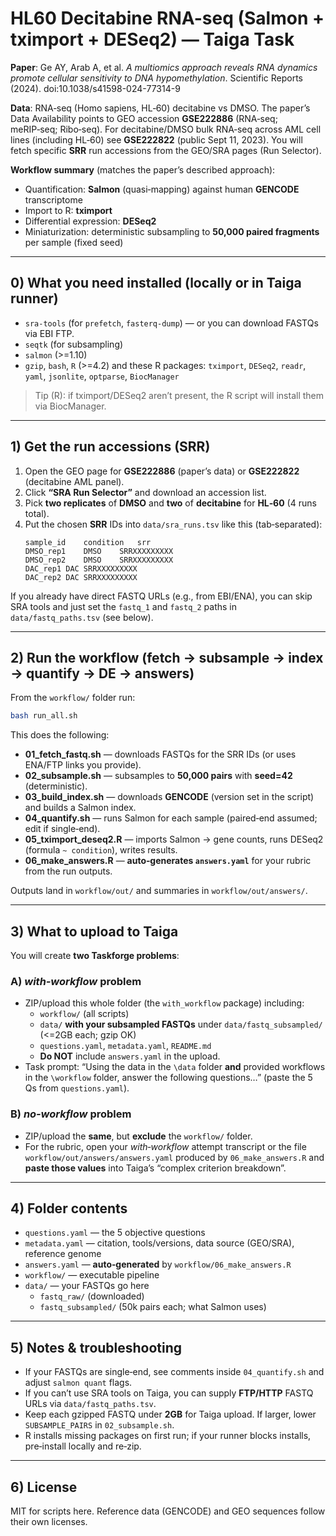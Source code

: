 # HL60 Decitabine RNA-seq (Salmon + tximport + DESeq2) — Taiga Task

**Paper**: Ge AY, Arab A, et al. *A multiomics approach reveals RNA dynamics promote cellular sensitivity to DNA hypomethylation*. Scientific Reports (2024). doi:10.1038/s41598-024-77314-9

**Data**: RNA‑seq (Homo sapiens, HL‑60) decitabine vs DMSO. The paper’s Data Availability points to GEO accession **GSE222886** (RNA‑seq; meRIP‑seq; Ribo‑seq). For decitabine/DMSO bulk RNA‑seq across AML cell lines (including HL‑60) see **GSE222822** (public Sept 11, 2023). You will fetch specific **SRR** run accessions from the GEO/SRA pages (Run Selector).

**Workflow summary** (matches the paper’s described approach):
- Quantification: **Salmon** (quasi‑mapping) against human **GENCODE** transcriptome
- Import to R: **tximport**
- Differential expression: **DESeq2**
- Miniaturization: deterministic subsampling to **50,000 paired fragments** per sample (fixed seed)

---

## 0) What you need installed (locally or in Taiga runner)
- `sra-tools` (for `prefetch`, `fasterq-dump`) — or you can download FASTQs via EBI FTP.
- `seqtk` (for subsampling)
- `salmon` (>=1.10)
- `gzip`, `bash`, `R` (>=4.2) and these R packages: `tximport`, `DESeq2`, `readr`, `yaml`, `jsonlite`, `optparse`, `BiocManager`

> Tip (R): if tximport/DESeq2 aren’t present, the R script will install them via BiocManager.

---

## 1) Get the run accessions (SRR)
1. Open the GEO page for **GSE222886** (paper’s data) or **GSE222822** (decitabine AML panel).
2. Click **“SRA Run Selector”** and download an accession list.
3. Pick **two replicates** of **DMSO** and **two** of **decitabine** for **HL‑60** (4 runs total).
4. Put the chosen **SRR** IDs into `data/sra_runs.tsv` like this (tab‑separated):
   ```
   sample_id	condition	srr
   DMSO_rep1	DMSO	SRRXXXXXXXXX
   DMSO_rep2	DMSO	SRRXXXXXXXXX
   DAC_rep1	DAC	SRRXXXXXXXXX
   DAC_rep2	DAC	SRRXXXXXXXXX
   ```

If you already have direct FASTQ URLs (e.g., from EBI/ENA), you can skip SRA tools and just set the `fastq_1` and `fastq_2` paths in `data/fastq_paths.tsv` (see below).

---

## 2) Run the workflow (fetch → subsample → index → quantify → DE → answers)
From the `workflow/` folder run:

```bash
bash run_all.sh
```

This does the following:
- **01_fetch_fastq.sh** — downloads FASTQs for the SRR IDs (or uses ENA/FTP links you provide).
- **02_subsample.sh** — subsamples to **50,000 pairs** with **seed=42** (deterministic).
- **03_build_index.sh** — downloads **GENCODE** (version set in the script) and builds a Salmon index.
- **04_quantify.sh** — runs Salmon for each sample (paired‑end assumed; edit if single‑end).
- **05_tximport_deseq2.R** — imports Salmon -> gene counts, runs DESeq2 (formula `~ condition`), writes results.
- **06_make_answers.R** — **auto‑generates `answers.yaml`** for your rubric from the run outputs.

Outputs land in `workflow/out/` and summaries in `workflow/out/answers/`.

---

## 3) What to upload to Taiga
You will create **two Taskforge problems**:

### A) *with‑workflow* problem
- ZIP/upload this whole folder (the `with_workflow` package) including:
  - `workflow/` (all scripts)
  - `data/` **with your subsampled FASTQs** under `data/fastq_subsampled/` (<=2GB each; gzip OK)
  - `questions.yaml`, `metadata.yaml`, `README.md`
  - **Do NOT** include `answers.yaml` in the upload.
- Task prompt: “Using the data in the `\data` folder **and** provided workflows in the `\workflow` folder, answer the following questions…” (paste the 5 Qs from `questions.yaml`).

### B) *no‑workflow* problem
- ZIP/upload the **same**, but **exclude** the `workflow/` folder.
- For the rubric, open your *with‑workflow* attempt transcript or the file `workflow/out/answers/answers.yaml` produced by `06_make_answers.R` and **paste those values** into Taiga’s “complex criterion breakdown”.

---

## 4) Folder contents
- `questions.yaml` — the 5 objective questions
- `metadata.yaml` — citation, tools/versions, data source (GEO/SRA), reference genome
- `answers.yaml` — **auto‑generated** by `workflow/06_make_answers.R`
- `workflow/` — executable pipeline
- `data/` — your FASTQs go here
   - `fastq_raw/` (downloaded)
   - `fastq_subsampled/` (50k pairs each; what Salmon uses)

---

## 5) Notes & troubleshooting
- If your FASTQs are single‑end, see comments inside `04_quantify.sh` and adjust `salmon quant` flags.
- If you can’t use SRA tools on Taiga, you can supply **FTP/HTTP** FASTQ URLs via `data/fastq_paths.tsv`.
- Keep each gzipped FASTQ under **2GB** for Taiga upload. If larger, lower `SUBSAMPLE_PAIRS` in `02_subsample.sh`.
- R installs missing packages on first run; if your runner blocks installs, pre‑install locally and re‑zip.

---

## 6) License
MIT for scripts here. Reference data (GENCODE) and GEO sequences follow their own licenses.
